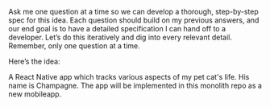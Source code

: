 Ask me one question at a time so we can develop a thorough, step-by-step spec for this idea. Each question should build on my previous answers, and our end goal is to have a detailed specification I can hand off to a developer. Let’s do this iteratively and dig into every relevant detail. Remember, only one question at a time.

Here’s the idea:

A React Native app which tracks various aspects of my pet cat's life. His name is Champagne. The app will be implemented in this monolith repo as a new mobileapp.
